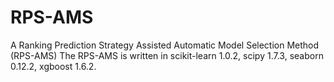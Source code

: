 # RPS-AMS
A Ranking Prediction Strategy Assisted Automatic Model Selection Method (RPS-AMS)
The RPS-AMS is written in scikit-learn 1.0.2, scipy 1.7.3, seaborn 0.12.2, xgboost 1.6.2.

